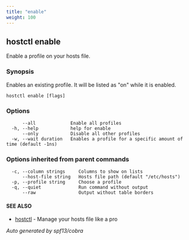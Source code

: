 ```yaml
---
title: "enable"
weight: 100
---
```


## hostctl enable

Enable a profile on your hosts file.

### Synopsis


Enables an existing profile.
It will be listed as "on" while it is enabled.


```
hostctl enable [flags]
```

### Options

```
      --all             Enable all profiles
  -h, --help            help for enable
      --only            Disable all other profiles
  -w, --wait duration   Enables a profile for a specific amount of time (default -1ns)
```

### Options inherited from parent commands

```
  -c, --column strings     Columns to show on lists
      --host-file string   Hosts file path (default "/etc/hosts")
  -p, --profile string     Choose a profile
  -q, --quiet              Run command without output
      --raw                Output without table borders
```

#### SEE ALSO

* [hostctl](/docs/cli-usage/hostctl)	 - Manage your hosts file like a pro

*Auto generated by spf13/cobra*
